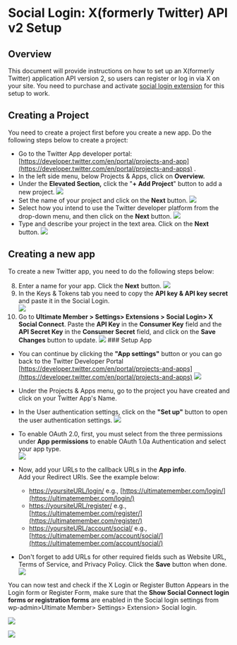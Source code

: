 ---
---
# Social Login: X(formerly Twitter) API v2 Setup
Overview
--------

 This document will provide instructions on how to set up an X(formerly Twitter) application API version 2, so users can register or log in via X on your site. You need to purchase and activate  [social login extension](https://ultimatemember.com/extensions/social-login/)  for this setup to work.

Creating a Project
------------------

 You need to create a project first before you create a new app. Do the following steps below to create a project:

- Go to the Twitter App developer portal:  [https://developer.twitter.com/en/portal/projects-and-app](https://developer.twitter.com/en/portal/projects-and-apps) .
- In the left side menu, below Projects &amp; Apps, click on <strong>Overview.</strong>
- Under the <strong>Elevated Section,</strong> click the "<strong>+ Add Project</strong>" button to add a new project.   ![](https://s3.amazonaws.com/helpscout.net/docs/assets/561c96629033600a7a36d662/images/6532267b25f8430475024dfe/file-LuCWH6NatK.png)
- Set the name of your project and click on the <strong>Next</strong> button.   ![](https://s3.amazonaws.com/helpscout.net/docs/assets/561c96629033600a7a36d662/images/653227a51ec9493542048638/file-QhaHd8POtQ.png)
- Select how you intend to use the Twitter developer platform from the drop-down menu, and then click on the <strong>Next</strong> button. ![](https://s3.amazonaws.com/helpscout.net/docs/assets/561c96629033600a7a36d662/images/6532283d9362491a4094ab8b/file-N8S4Daphcm.png)
- Type and describe your project in the text area. Click on the <strong>Next</strong> button. ![](https://s3.amazonaws.com/helpscout.net/docs/assets/561c96629033600a7a36d662/images/653228e19362491a4094ab8c/file-d8p4d62lJ9.png)

Creating a new app
------------------

 To create a new Twitter app, you need to do the following steps below:

8. Enter a name for your app. Click the <strong>Next</strong> button.  ![](https://s3.amazonaws.com/helpscout.net/docs/assets/561c96629033600a7a36d662/images/653229c01ec949354204863e/file-hwGDyBzV20.png)
9. In the Keys &amp; Tokens tab you need to copy the <strong>API key &amp; API key secret</strong> and paste it in the Social Login.   
      ![](https://s3.amazonaws.com/helpscout.net/docs/assets/561c96629033600a7a36d662/images/65323b111ec949354204864f/file-PWrUvYGHiy.png)
10. Go to <strong>Ultimate Member &gt; Settings&gt; Extensions &gt; Social Login&gt; X Social Connect</strong>. Paste the <strong>API Key</strong> in the <strong>Consumer Key</strong> field and the <strong>API Secret Key</strong> in the <strong>Consumer Secret</strong> field, and click on the <strong>Save Changes</strong> button to update.
 ![](https://s3.amazonaws.com/helpscout.net/docs/assets/561c96629033600a7a36d662/images/650302284baf3c02bf197e01/file-NZwirJmpPZ.png) ### Setup App

- You can continue by clicking the <strong>"A</strong><strong>pp settings"</strong> button or you can go back to the Twitter Developer Portal  [https://developer.twitter.com/en/portal/projects-and-apps](https://developer.twitter.com/en/portal/projects-and-apps)
  ![](https://s3.amazonaws.com/helpscout.net/docs/assets/561c96629033600a7a36d662/images/65323eb59362491a4094ab9d/file-3lzutQFZEM.png)

- Under the Projects &amp; Apps menu, go to the project you have created and click on your Twitter App's Name.
- In the User authentication settings, click on the <strong>"Set up"</strong> button to open the user authentication settings.   ![](https://s3.amazonaws.com/helpscout.net/docs/assets/561c96629033600a7a36d662/images/65324047234cd75251327ee7/file-PDzAogrizr.png)

- To enable OAuth 2.0, first, you must select from the three permissions under <strong>App permissions</strong> to enable OAuth 1.0a Authentication and select your app type.  
      ![](https://s3.amazonaws.com/helpscout.net/docs/assets/561c96629033600a7a36d662/images/65324dc7234cd75251327efe/file-Oy7HuadFAM.png)
- Now, add your URLs to the callback URLs in the <strong>App info</strong>.   
     Add your Redirect URIs. See the example below: 
    - [https://yoursiteURL/login/](https://yoursiteURL/login/)  e.g.,  [https://ultimatemember.com/login/](https://ultimatemember.com/login/)
    - [](https://ultimatemember.com/login/)  [https://yoursiteURL/register/](https://yoursiteURL/register/)  e.g.,  [https://ultimatemember.com/register/](https://ultimatemember.com/register/)
    - [https://yoursiteURL/account/social/](https://yoursiteURL/account/social/)  e.g.,  [https://ultimatemember.com/account/social/](https://ultimatemember.com/account/social/)
- Don't forget to add URLs for other required fields such as Website URL, Terms of Service, and Privacy Policy. Click the <strong>Save</strong> button when done.  
      ![](https://s3.amazonaws.com/helpscout.net/docs/assets/561c96629033600a7a36d662/images/63bc1764bfe3f971fb093f40/file-Cc3lQGapv2.png)

 You can now test and check if the X Login or Register Button Appears in the Login form or Register Form, make sure that the <strong>Show Social Connect login forms or registration forms</strong> are enabled in the Social login settings from wp-admin&gt;Ultimate Member&gt; Settings&gt; Extension&gt; Social login.

  ![](https://s3.amazonaws.com/helpscout.net/docs/assets/561c96629033600a7a36d662/images/65031a259446233b93527ac9/file-rrQ8hYxE0U.png)

  ![](https://s3.amazonaws.com/helpscout.net/docs/assets/561c96629033600a7a36d662/images/65367e0125f84304750250bc/file-LaoMRqLUSl.png)